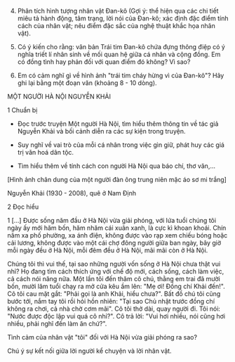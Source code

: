 4. Phân tích hình tượng nhân vật Đan-kô (Gợi ý: thể hiện qua các chi tiết miêu tả hành động, tâm trạng, lời nói của Đan-kô; xác định đặc điểm tính cách của nhân vật; nêu điểm đặc sắc của nghệ thuật khắc họa nhân vật).

5. Có ý kiến cho rằng: văn bản Trái tim Đan-kô chứa đựng thông điệp có ý nghĩa triết lí nhân sinh về mối quan hệ giữa cá nhân và cộng đồng. Em có đồng tình hay phản đối với quan điểm đó không? Vì sao?

6. Em có cảm nghĩ gì về hình ảnh "trái tim cháy hừng vì của Đan-kô"? Hãy ghi lại bằng một đoạn văn (khoảng 8 - 10 dòng).

MỘT NGƯỜI HÀ NỘI
NGUYỄN KHẢI

1 Chuẩn bị

- Đọc trước truyện Một người Hà Nội, tìm hiểu thêm thông tin về tác giả Nguyễn Khải và bối cảnh diễn ra các sự kiện trong truyện.

- Suy nghĩ về vai trò của mỗi cá nhân trong việc gìn giữ, phát huy các giá trị văn hoá dân tộc.

- Tìm hiểu thêm về tính cách con người Hà Nội qua báo chí, thơ văn,...

[Hình ảnh chân dung của một người đàn ông trung niên mặc áo sơ mi trắng]

Nguyễn Khải (1930 - 2008),
quê ở Nam Định

2 Đọc hiểu

1 [...] Được sống năm đầu ở Hà Nội vừa giải phóng, với lứa tuổi chúng tôi ngày ấy mới hăm bốn, hăm nhăm cái xuân xanh, là cực kì khoan khoái. Chín năm xa phố phường, xa ánh điện, không được vào rạp xem chiếu bóng hoặc cải lương, không được vào một cái chợ đông người giữa ban ngày, bây giờ mỗi ngày đều ở Hà Nội, mỗi đêm đều ở Hà Nội, mãi mãi còn ở Hà Nội.

Chúng tôi thì vui thế, tại sao những người vốn sống ở Hà Nội chưa thật vui nhỉ? Họ đang tìm cách thích ứng với chế độ mới, cách sống, cách làm việc, cả cách nói năng nữa. Một lần tôi đến thăm cô chú, thằng em trai đã mười bốn, mười lăm tuổi chạy ra mở cửa kêu ầm lên: "Mẹ ơi! Đồng chí Khải đến!". Cô tôi cau mặt gắt: "Phải gọi là anh Khải, hiểu chưa?". Bất đồ chú tôi cũng bước tới, nắm tay tôi rồi hỏi hồn nhiên: "Tại sao Chủ nhật trước đồng chí không ra chơi, cả nhà chờ cơm mãi". Cô tôi thở dài, quay người đi. Tôi nói: "Nước được độc lập vui quá cô nhỉ?". Cô trả lời: "Vui hơi nhiều, nói cũng hơi nhiều, phải nghĩ đến làm ăn chứ?".

Tình cảm của nhân vật "tôi" đối với Hà Nội vừa giải phóng ra sao?

Chú ý sự kết nối giữa lời người kể chuyện và lời nhân vật.